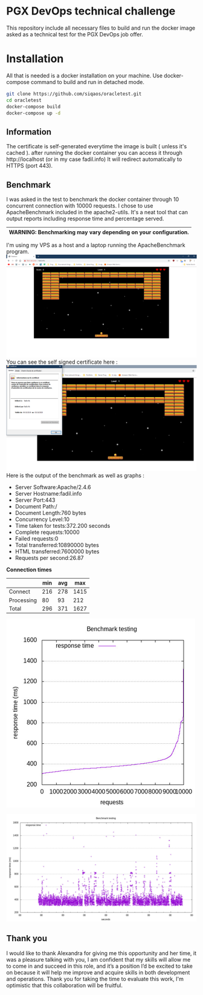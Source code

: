 
# PGX DevOps technical challenge
This repository include all necessary files to build and run the docker image asked as a technical test for the PGX DevOps job offer.
# Installation
All that is needed is a docker installation on your machine.
Use docker-compose command to build and run in detached mode.
```bash
git clone https://github.com/siqaos/oracletest.git
cd oracletest
docker-compose build
docker-compose up -d
```
## Information
The certificate is self-generated everytime the image is built ( unless it's cached ).
after running the docker container you can access it through http://localhost (or in my case fadil.info)
It will redirect automatically to HTTPS (port 443).
## Benchmark
I was asked in the test to benchmark the docker container through 10 concurrent connection with 10000 requests.
I chose to use ApacheBenchmark included in the apache2-utils.
It's a neat tool that can output reports including response time and percentage served.

| WARNING: Benchmarking may vary depending on your configuration. |
| --- |

I'm using my VPS as a host and a laptop running the ApacheBenchmark program.
![Breakout online at fadil.info using https](https://github.com/Siqaos/OracleTest/blob/master/images/breakout.png)
You can see the self signed certificate here :
![enter image description here](https://github.com/Siqaos/OracleTest/blob/master/images/selfsigned.png)
Here is the output of the benchmark as well as graphs :

* Server Software:Apache/2.4.6 
* Server Hostname:fadil.info 
* Server Port:443 
* Document Path:/ 
* Document Length:760 bytes 
* Concurrency Level:10 
* Time taken for tests:372.200 seconds 
* Complete requests:10000 
* Failed requests:0
* Total transferred:10890000 bytes 
* HTML transferred:7600000 bytes 
* Requests per second:26.87


**Connection times**

||min | avg | max
|--|--|--|--|
|Connect|216|278 |1415
|Processing|80|93|212
|Total|296|371|1627

![Sequence](https://github.com/Siqaos/OracleTest/blob/master/images/sequence.jpg)

![Timeseries](https://github.com/Siqaos/OracleTest/blob/master/images/timeseries.jpg)

## Thank you
I would like to thank Alexandra for giving me this opportunity and her time, it was a pleasure talking with you,
I am confident that my skills will allow me to come in and succeed in this role, and it’s a position I’d be excited to take on because it will help me improve and acquire skills in both development and operations.
Thank you for taking the time to evaluate this work, I'm optimistic that this collaboration will be fruitful.
